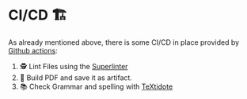 # CI/CD 🏗️

As already mentioned above, there is some CI/CD in place provided by
[Github actions](https://docs.github.com/en/actions/quickstart):

1. 🕵️ Lint Files using the [Superlinter](https://github.com/github/super-linter)
2. 👷 Build PDF and save it as artifact.
3. 📚 Check Grammar and spelling with
   [TeXtidote](https://github.com/sylvainhalle/textidote)
